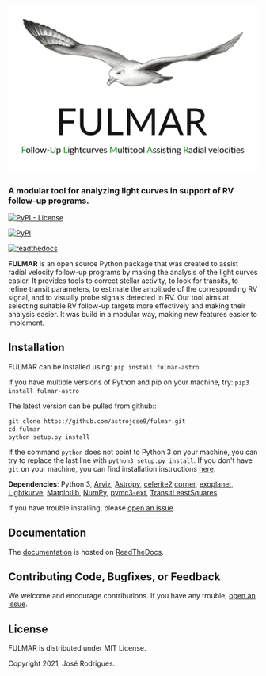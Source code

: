 ![Logo](https://raw.githubusercontent.com/astrojose9/fulmar/main/docs/source/FULMAR_logo_title.png)
### A modular tool for analyzing light curves in support of RV follow-up programs.
[![PyPI - License](https://img.shields.io/pypi/l/fulmar-astro?color=brightgreen)](https://github.com/astrojose9/fulmar/blob/main/LICENSE)

[![PyPI](https://img.shields.io/pypi/v/fulmar-astro?color=brightgreen)](https://pypi.org/project/fulmar-astro/)

[![readthedocs](https://img.shields.io/badge/read%20the-docs-brightgreen)](https://fulmar-astro.readthedocs.io/en/latest/)

**FULMAR** is an open source Python package that was created to assist radial velocity follow-up programs by making the analysis of the light curves easier. It provides tools to correct stellar activity, to look for transits, to refine transit parameters, to estimate the amplitude of the corresponding RV signal, and to visually probe signals detected in RV.
Our tool aims at selecting suitable RV follow-up targets more effectively and making their analysis easier. It was build in a modular way, making new features easier to implement.



## Installation

FULMAR can be installed using: `pip install fulmar-astro`

If you have multiple versions of Python and pip on your machine, try: `pip3 install fulmar-astro`

The latest version can be pulled from github::
```
git clone https://github.com/astrojose9/fulmar.git
cd fulmar
python setup.py install
```

If the command `python` does not point to Python 3 on your machine, you can try to replace the last line with `python3 setup.py install`. If you don't have `git` on your machine, you can find installation instructions [here](https://git-scm.com/book/en/v2/Getting-Started-Installing-Git).



**Dependencies**:
Python 3,
[Arviz](https://arviz-devs.github.io/arviz/),
[Astropy](https://www.astropy.org/),
[celerite2](https://celerite2.readthedocs.io/en/latest/)
[corner](https://github.com/dfm/corner.py),
[exoplanet](https://docs.exoplanet.codes/en/latest/),
[Lightkurve](https://docs.lightkurve.org/),
[Matplotlib](https://matplotlib.org/),
[NumPy](https://www.numpy.org/),
[pymc3-ext](https://github.com/exoplanet-dev/pymc3-ext),
[TransitLeastSquares](https://github.com/hippke/tls)


If you have trouble installing, please [open an issue](https://github.com/astrojose9/fulmar/issues).


## Documentation
The [documentation](https://fulmar-astro.readthedocs.io/en/latest/) is hosted on [ReadTheDocs](https://readthedocs.org).



## Contributing Code, Bugfixes, or Feedback
We welcome and encourage contributions. If you have any trouble, [open an issue](https://github.com/astrojose9/fulmar/issues).



## License
FULMAR is distributed under MIT License.



Copyright 2021, José Rodrigues.
